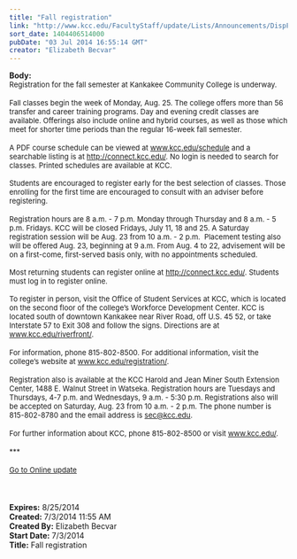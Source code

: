 ```yaml
---
title: "Fall registration"
link: "http://www.kcc.edu/FacultyStaff/update/Lists/Announcements/DispForm.aspx?ID=1557"
sort_date: 1404406514000
pubDate: "03 Jul 2014 16:55:14 GMT"
creator: "Elizabeth Becvar"
---
```


<div><b>Body:</b> <div class="ExternalClassFBF8827B530D4E5F8147F736570657C2">
<div><font size="2">Registration for the fall semester at Kankakee Community College is underway.</font></div>
<div><font size="2"></font> </div>
<div><font size="2">Fall classes begin the week of Monday, Aug. 25. The college offers more than 56 transfer and career training programs. Day and evening credit classes are available. Offerings also include online and hybrid courses, as well as those which meet for shorter time periods than the regular 16-week fall semester.</font></div>
<div><font size="2"></font> </div>
<div><font size="2">A PDF course schedule can be viewed at </font><a href="/schedule"><font size="2">www.kcc.edu/schedule</font></a><font size="2"> and a searchable listing is at </font><a href="http://connect.kcc.edu/"><font size="2">http://connect.kcc.edu/</font></a><font size="2">. No login is needed to search for classes. Printed schedules are available at KCC.<br />            <br />Students are encouraged to register early for the best selection of classes. Those enrolling for the first time are encouraged to consult with an adviser before registering.</font></div>
<div><font size="2"></font> </div>
<div><font size="2">Registration hours are 8 a.m. - 7 p.m. Monday through Thursday and 8 a.m. - 5 p.m. Fridays. KCC will be closed Fridays, July 11, 18 and 25. A Saturday registration session will be Aug. 23 from 10 a.m. - 2 p.m.  Placement testing also will be offered Aug. 23, beginning at 9 a.m. From Aug. 4 to 22, advisement will be on a first-come, first-served basis only, with no appointments scheduled.<br />            <br />Most returning students can register online at </font><a href="http://connect.kcc.edu/"><font size="2">http://connect.kcc.edu/</font></a><font size="2">. Students must log in to register online. <br />            <br />To register in person, visit the Office of Student Services at KCC, which is located on the second floor of the college’s Workforce Development Center. KCC is located south of downtown Kankakee near River Road, off U.S. 45 52, or take Interstate 57 to Exit 308 and follow the signs. Directions are at </font><a href="/riverfront"><font size="2">www.kcc.edu/riverfront/</font></a><font size="2">.</font></div>
<div><font size="2"></font> </div>
<div><font size="2">For information, phone 815-802-8500. For additional information, visit the college’s website at </font><a href="/registration"><font size="2">www.kcc.edu/registration/</font></a><font size="2">.</font></div>
<div><font size="2"></font> </div>
<div><font size="2">Registration also is available at the KCC Harold and Jean Miner South Extension Center, 1488 E. Walnut Street in Watseka. Registration hours are Tuesdays and Thursdays, 4-7 p.m. and Wednesdays, 9 a.m. - 5:30 p.m. Registrations also will be accepted on Saturday, Aug. 23 from 10 a.m. - 2 p.m. The phone number is 815-802-8780 and the email address is </font><a href="mailto:sec@kcc.edu"><font size="2">sec@kcc.edu</font></a><font size="2">.</font></div>
<div> </div>
<div><font size="2">For further information about KCC, phone 815-802-8500 or visit </font><a href="/"><font size="2">www.kcc.edu/</font></a><font size="2">.</font></div>
<div><font size="2"></font> </div>
<div><font size="2">***</font></div>
<div><font size="2"></font> </div>
<div><font size="2"><a href="/FacultyStaff/update/Pages/dailyupdate.aspx">Go to Online update</a></font></div>
<div><font size="2"></font> </div>
<div><font size="2"></font> </div>
<div><font size="2"></font> </div></div></div>
<div><b>Expires:</b> 8/25/2014</div>
<div><b>Created:</b> 7/3/2014 11:55 AM</div>
<div><b>Created By:</b> Elizabeth Becvar</div>
<div><b>Start Date:</b> 7/3/2014</div>
<div><b>Title:</b> Fall registration</div>
